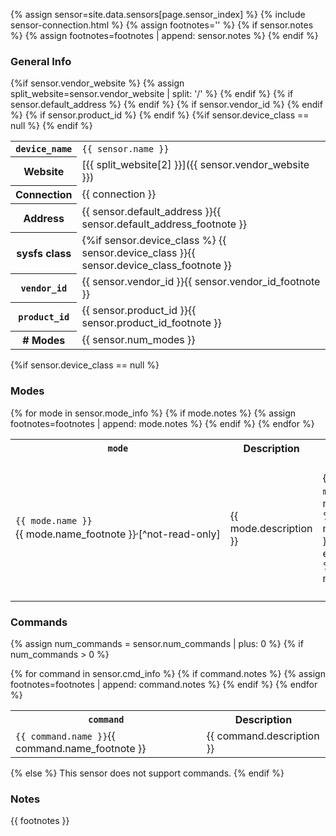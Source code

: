 {% assign sensor=site.data.sensors[page.sensor_index] %}
{% include sensor-connection.html %}
{% assign footnotes='' %}
{% if sensor.notes %}
    {% assign footnotes=footnotes | append: sensor.notes %}
{% endif %}

<!-- the empty comments before and after the footnotes are to prevent unwanted
     spaces from being added between the spans -->

### General Info

<table id="sensor-info">
    <tr class="{% cycle 'info': 'd0', 'd1' %}">
        <th><code>device_name</code></th>
        <td><code>{{ sensor.name }}</code></td>
    </tr>
    {%if sensor.vendor_website %}
    <tr class="{% cycle 'info': 'd0', 'd1' %}">
        <th>Website</th>
        {% assign split_website=sensor.vendor_website | split: '/' %}
        <td><span markdown="1">[{{ split_website[2] }}]({{ sensor.vendor_website }})</span></td>
    </tr>
    {% endif %}
    <tr class="{% cycle 'info': 'd0', 'd1' %}">
        <th>Connection</th>
        <td>{{ connection }}</td>
    </tr>
    {% if sensor.default_address %}
    <tr class="{% cycle 'info': 'd0', 'd1' %}">
        <th>Address</th>
        <td>
            {{ sensor.default_address }}<!--
            {% if sensor.default_address_footnote %}
                --><span markdown="1">{{ sensor.default_address_footnote }}</span><!--
            {% endif %}
            -->
        </td>
    </tr>
    {% endif %}
    <tr class="{% cycle 'info': 'd0', 'd1' %}">
        <th>sysfs class</th>
        <td>
            {%if sensor.device_class %}
                <span markdown="1">{{ sensor.device_class }}</span><!--
            {% else %}
                <span markdown="1">[lego-sensor]</span><!--
            {% endif %}
            {%if sensor.device_class_footnote %}
                --><span markdown="1">{{ sensor.device_class_footnote }}</span><!--
            {% endif %}
            -->
        </td>
    </tr>
    {% if sensor.vendor_id %}
    <tr class="{% cycle 'info': 'd0', 'd1' %}">
        <th><code>vendor_id</code></th>
        <td>
            {{ sensor.vendor_id }}<!--
            {% if sensor.vendor_id_footnote %}
                --><span markdown="1">{{ sensor.vendor_id_footnote }}</span><!--
            {% endif %}
            -->
        </td>
    </tr>
    {% endif %}
    {% if sensor.product_id %}
    <tr class="{% cycle 'info': 'd0', 'd1' %}">
        <th><code>product_id</code></th>
        <td>
            {{ sensor.product_id }}<!--
            {% if sensor.product_id_footnote %}
                --><span markdown="1">{{ sensor.product_id_footnote }}</span><!--
            {% endif %}
            -->
        </td>
    </tr>
    {% endif %}
    {%if sensor.device_class == null %}
    <tr class="{% cycle 'info': 'd0', 'd1' %}">
        <th># Modes</th>
        <td>{{ sensor.num_modes }}</td>
    </tr>
    {% endif %}
</table>

{%if sensor.device_class == null %}
### Modes

<table id="sensor-modes">
    <tr class="{% cycle 'modes': 'd0', 'd1' %}">
        <th><code>mode</code></th>
        <th>Description</th>
        <th><code>units</code></th>
        <th><code>decimals</code><span markdown="1">[^decimals]</span></th>
        <th><code>num_values</code></th>
        <th>Values</th>
    </tr>
    {% for mode in sensor.mode_info %}
    {% if mode.notes %}
        {% assign footnotes=footnotes | append: mode.notes %}
    {% endif %}
    <tr class="{% cycle 'modes': 'd0', 'd1' %}">
        <td style="white-space:nowrap;">
            <code>{{ mode.name }}</code><!--
            {% if mode.name_footnote %}
                --><span markdown="1">{{ mode.name_footnote }}</span><!--
            {% endif %}
            {% if sensor.num_read_only_modes %}
                {% assign num_read_only_modes=sensor.num_read_only_modes | plus: 0 %}
                {%if forloop.index > num_read_only_modes %}
                    {% if mode.name_footnote %}
                        --><sup>,</sup><!--
                    {% endif %}
                    --><span markdown="1">[^not-read-only]</span><!--
                {% endif %}
            {% endif %}
            -->
        </td>
        <td>{{ mode.description }}</td>
        <td>
            {% if mode.units %}
                <code>{{ mode.units }}</code>
                {% if mode.units_description %}
                    ({{ mode.units_description }})
                {% endif %}
            {% else %}
                <i>none</i>
            {% endif %}<!--
            {% if mode.units_footnote %}
            --><span markdown='1'>{{ mode.units_footnote }}</span><!--
            {% endif %}
            -->
        </td>
        <td>
            <code>
                {% if mode.decimals %}
                    {{ mode.decimals }}
                {% else %}
                    0
                {% endif %}
            </code>
        </td>
        <td>
            <code>
                {% assign num_values=1 %}
                {% if mode.data_sets %}
                    {% assign num_values=mode.data_sets %}
                {% endif %}
                {{ num_values }}
            </code>
        </td>
        <td>
            {% for i in (1..num_values) %}
                {% assign value=forloop.index0 | prepend: 'value' %}
                {% if mode[value] %}
                {% if i > 1 %}
                    <br />
                {% endif %}
                {% assign value_footnote=value | append: '_footnote' %}
                <span style="white-space:nowrap;">
                    <code>{{ value }}</code>: {{ mode[value] }}<!--
                    {% if mode[value_footnote] %}
                        --><span markdown="1">{{ mode[value_footnote] }}</span><!--
                    {% endif %}
                    -->
                </span>
                {% endif %}
            {% endfor %}
        </td>
    </tr>
    {% endfor %}
</table>

[^decimals]: Decimal places. For example, if the range of a value is from 0 to 1000
    and `decimals` is `1`, then the acutal range is 0.0 to 100.0 in the units specified.

[^not-read-only]: This mode is not availible when the sensor is connected to a
    read-only input port like the HiTechnic NXT Sensor MUX.
{% endif %}

### Commands
{% assign num_commands = sensor.num_commands | plus: 0 %}
{% if num_commands > 0 %}
<table id="sensor-info">
    <tr class="{% cycle 'commands': 'd0', 'd1' %}">
        <th><code>command</code></th>
        <th>Description</th>
    </tr>
    {% for command in sensor.cmd_info %}
    {% if command.notes %}
        {% assign footnotes=footnotes | append: command.notes %}
    {% endif %}
    <tr class="{% cycle 'commands': 'd0', 'd1' %}">
        <td>
            <code>{{ command.name }}</code><!--
            {% if command.name_footnote %}
                --><span markdown="1">{{ command.name_footnote }}</span><!--
            {% endif %}
            -->
        </td>
        <td><span markdown="1">{{ command.description }}</span></td>
    </tr>
    {% endfor %}
</table>
{% else %}
This sensor does not support commands.
{% endif %}

### Notes

{{ footnotes }}

[lego-sensor]: ../../drivers/lego-sensor-class